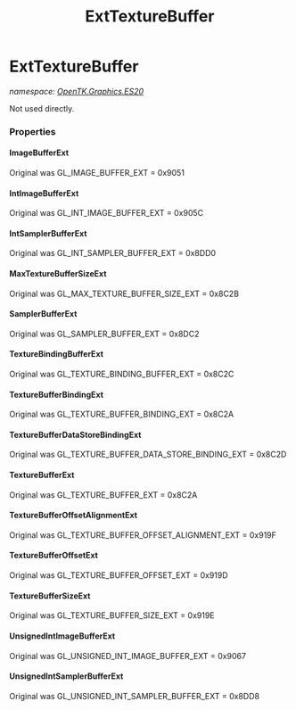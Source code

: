 ﻿---
title: ExtTextureBuffer
---

# ExtTextureBuffer
_namespace: [OpenTK.Graphics.ES20](N-OpenTK.Graphics.ES20.html)_

Not used directly.



### Properties

#### ImageBufferExt
Original was GL_IMAGE_BUFFER_EXT = 0x9051
#### IntImageBufferExt
Original was GL_INT_IMAGE_BUFFER_EXT = 0x905C
#### IntSamplerBufferExt
Original was GL_INT_SAMPLER_BUFFER_EXT = 0x8DD0
#### MaxTextureBufferSizeExt
Original was GL_MAX_TEXTURE_BUFFER_SIZE_EXT = 0x8C2B
#### SamplerBufferExt
Original was GL_SAMPLER_BUFFER_EXT = 0x8DC2
#### TextureBindingBufferExt
Original was GL_TEXTURE_BINDING_BUFFER_EXT = 0x8C2C
#### TextureBufferBindingExt
Original was GL_TEXTURE_BUFFER_BINDING_EXT = 0x8C2A
#### TextureBufferDataStoreBindingExt
Original was GL_TEXTURE_BUFFER_DATA_STORE_BINDING_EXT = 0x8C2D
#### TextureBufferExt
Original was GL_TEXTURE_BUFFER_EXT = 0x8C2A
#### TextureBufferOffsetAlignmentExt
Original was GL_TEXTURE_BUFFER_OFFSET_ALIGNMENT_EXT = 0x919F
#### TextureBufferOffsetExt
Original was GL_TEXTURE_BUFFER_OFFSET_EXT = 0x919D
#### TextureBufferSizeExt
Original was GL_TEXTURE_BUFFER_SIZE_EXT = 0x919E
#### UnsignedIntImageBufferExt
Original was GL_UNSIGNED_INT_IMAGE_BUFFER_EXT = 0x9067
#### UnsignedIntSamplerBufferExt
Original was GL_UNSIGNED_INT_SAMPLER_BUFFER_EXT = 0x8DD8


